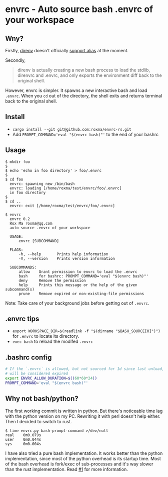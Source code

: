 # envrc - Auto source bash .envrc of your workspace

## Wny?

Firstly, [direnv](https://github.com/direnv/direnv) doesn't officially
[support alias](https://github.com/direnv/direnv/issues/73) at the moment.

Secondly,

> direnv is actually creating a new bash process to load the stdlib, direnvrc
> and .envrc, and only exports the environment diff back to the original
> shell.

However, envrc is simpler. It spawns a new interactive bash and load `.envrc`.
When you `cd` out of the directory, the shell exits and returns terminal back
to the original shell.

## Install

- `cargo install --git git@github.com:roxma/envrc-rs.git`
- Add `PROMPT_COMMAND='eval "$(envrc bash)"'` to the end of your bashrc

## Usage

```
$ mkdir foo
$ 
$ echo 'echo in foo directory' > foo/.envrc
$ 
$ cd foo
  envrc: spawning new /bin/bash
  envrc: loading [/home/roxma/test/envrc/foo/.envrc]
  in foo directory
$ 
$ cd ..
  envrc: exit [/home/roxma/test/envrc/foo/.envrc]
```

```
$ envrc
  envrc 0.2
  Rox Ma roxma@qq.com
  auto source .envrc of your workspace

  USAGE:
      envrc [SUBCOMMAND]

  FLAGS:
      -h, --help       Prints help information
      -V, --version    Prints version information

  SUBCOMMANDS:
      allow    Grant permission to envrc to load the .envrc
      bash     for bashrc: PROMPT_COMMAND='eval "$(envrc bash)"'
      deny     Remove the permission
      help     Prints this message or the help of the given subcommand(s)
      prune    Remove expired or non-existing-file permissions
```

Note: Take care of your background jobs before getting out of `.envrc`.

## .envrc tips

- `export WORKSPACE_DIR=$(readlink -f "$(dirname "$BASH_SOURCE[0]")")` for
  `.envrc` to locate its directory.
- `exec bash` to reload the modifed `.envrc`

## .bashrc config

```bash
# If the `.envrc` is allowed, but not sourced for 1d since last unload, It
# will be considered expired
export ENVRC_ALLOW_DURATION=$((60*60*24))
PROMPT_COMMAND='eval "$(envrc bash)"'
```

## Why not bash/python?

The first working commit is written in python. But there's noticeable time lag
with the python version on my PC. Rewriting it with perl doesn't help either.
Then I decided to switch to rust.

```
$ time envrc.py bash-prompt-command >/dev/null
real    0m0.079s
user    0m0.044s
sys     0m0.004s
```

I have also tried a pure bash implementation. It works better than the python
implementation, since most of the python overhead is its startup time.  Most
of the bash overhead is fork/exec of sub-processes and it's way slower than
the rust implementation. Read [#1](https://github.com/roxma/envrc-rs/issues/1)
for more information.

